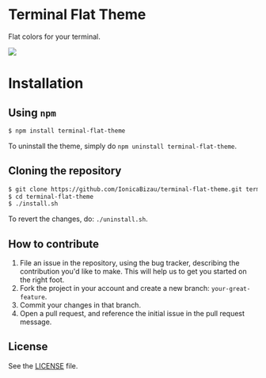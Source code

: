 # Terminal Flat Theme
Flat colors for your terminal.

![](http://i.imgur.com/4IEq42Q.png)

# Installation

## Using `npm`

```sh
$ npm install terminal-flat-theme
```

To uninstall the theme, simply do `npm uninstall terminal-flat-theme`.

## Cloning the repository

```sh
$ git clone https://github.com/IonicaBizau/terminal-flat-theme.git terminal-flat-theme
$ cd terminal-flat-theme
$ ./install.sh
```

To revert the changes, do: `./uninstall.sh`.

## How to contribute

1. File an issue in the repository, using the bug tracker, describing the
   contribution you'd like to make. This will help us to get you started on the
   right foot.
2. Fork the project in your account and create a new branch:
   `your-great-feature`.
3. Commit your changes in that branch.
4. Open a pull request, and reference the initial issue in the pull request
   message.

## License
See the [LICENSE](./LICENSE) file.
